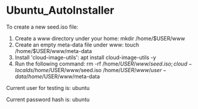 # Ubuntu_AutoInstaller
To create a new seed.iso file:
1) Create a www directory under your home:  mkdir /home/$USER/www
2) Create an empty meta-data file under www: touch /home/$USER/www/meta-data
3) Install 'cloud-image-utils': apt install cloud-image-utils -y
4) Run the following command:
rm -rf /home/$USER/www/seed.iso; cloud-localds /home/$USER/www/seed.iso /home/$USER/www/user-data /home/$USER/www/meta-data

Current user for testing is: ubuntu

Current password hash is: ubuntu
